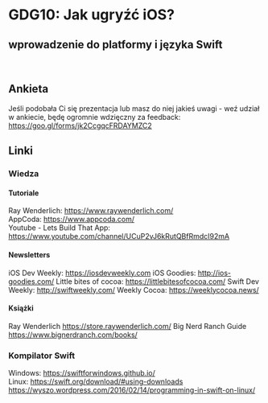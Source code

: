 # GDG10: Jak ugryźć iOS?
## wprowadzenie do platformy i języka Swift

</br>

## Ankieta
Jeśli podobała Ci się prezentacja lub masz do niej jakieś uwagi - weź udział w ankiecie, będę ogromnie wdzięczny za feedback:</br>
https://goo.gl/forms/jk2CcgqcFRDAYMZC2

## Linki
### Wiedza
#### Tutoriale
Ray Wenderlich: https://www.raywenderlich.com/ </br>
AppCoda: https://www.appcoda.com/ </br>
Youtube - Lets Build That App: https://www.youtube.com/channel/UCuP2vJ6kRutQBfRmdcI92mA </br>

#### Newsletters
iOS Dev Weekly: https://iosdevweekly.com
iOS Goodies: http://ios-goodies.com/
Little bites of cocoa: https://littlebitesofcocoa.com/
Swift Dev Weekly: http://swiftweekly.com/
Weekly Cocoa: https://weeklycocoa.news/

#### Książki
Ray Wenderlich https://store.raywenderlich.com/
Big Nerd Ranch Guide https://www.bignerdranch.com/books/

### Kompilator Swift
Windows: https://swiftforwindows.github.io/ </br>
Linux: https://swift.org/download/#using-downloads </br>
https://wyszo.wordpress.com/2016/02/14/programming-in-swift-on-linux/
